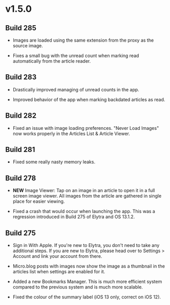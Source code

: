# v1.5.0

## Build 285

- Images are loaded using the same extension from the proxy as the source image. 

- Fixes a small bug with the unread count when marking read automatically from the article reader. 

## Build 283

- Drastically improved managing of unread counts in the app. 

- Improved behavior of the app when marking backdated articles as read. 

## Build 282
- Fixed an issue with image loading preferences. "Never Load Images" now works properly in the Articles List & Article Viewer.  

## Build 281
- Fixed some really nasty memory leaks.  

## Build 278

- **NEW** Image Viewer: Tap on an image in an article to open it in a full screen image viewer. All images from the article are gathered in single place for easier viewing. 

- Fixed a crash that would occur when launching the app. This was a regression introduced in Build 275 of Elytra and OS 13.1.2.

## Build 275

- Sign in With Apple. If you're new to Elytra, you don't need to take any additional steps. If you are new to Elytra, please head over to Settings > Account and link your account from there. 

- Micro.blog posts with images now show the image as a thumbnail in the articles list when settings are enabled for it. 

- Added a new Bookmarks Manager. This is much more efficient system compared to the previous system and is much more scalable.

- Fixed the colour of the summary label (iOS 13 only, correct on iOS 12). 
